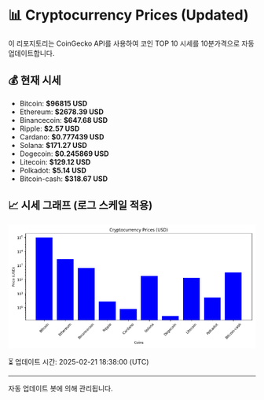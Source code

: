 
# 📊 Cryptocurrency Prices (Updated)

이 리포지토리는 CoinGecko API를 사용하여 코인 TOP 10 시세를 10분가격으로 자동 업데이트합니다.

## 💰 현재 시세
- Bitcoin: **$96815 USD**
- Ethereum: **$2678.39 USD**
- Binancecoin: **$647.68 USD**
- Ripple: **$2.57 USD**
- Cardano: **$0.777439 USD**
- Solana: **$171.27 USD**
- Dogecoin: **$0.245869 USD**
- Litecoin: **$129.12 USD**
- Polkadot: **$5.14 USD**
- Bitcoin-cash: **$318.67 USD**

## 📈 시세 그래프 (로그 스케일 적용)
![Crypto Prices](crypto_prices.png)

⏳ 업데이트 시간: 2025-02-21 18:38:00 (UTC)

---
자동 업데이트 봇에 의해 관리됩니다.
